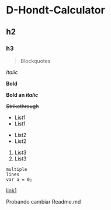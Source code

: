 # D-Hondt-Calculator

## h2

### h3

> Blockquotes

*Italic*

**Bold**

**Bold an _italic_**

~~Strikethrough~~

* List1
* List1

- List2
- List2

1. List3
2. List3

```
multiple
lines
var a = 0;
````

[link1](link2)


Probando cambiar Readme.md
